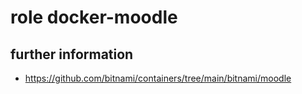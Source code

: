 # role docker-moodle

## further information
- https://github.com/bitnami/containers/tree/main/bitnami/moodle